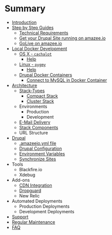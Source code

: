 # Summary

* [Introduction](README.md)
* [Step by Step Guides](step_by_step_guides/step_by_step_guides.md)
   * [Technical Requirements](step_by_step_guides/technical_requirements.md)
   * [Get your Drupal Site running on amazee.io](step_by_step_guides/get_your_drupal_site_running_on_amazeeio.md)
   * [GoLive on amazee.io](step_by_step_guides/golive_on_amazeeio.md)
* [Local Docker Development](local_docker_development/local_docker_development.md)
   * [OS X - `cachalot`](local_docker_development/os_x_cachalot.md)
       * [Help](local_docker_development/os_x_cachalot/help.md)
   * [Linux - `pygmy`](local_docker_development/linux_pygmy.md)
       * [Help](local_docker_development/pygmy/help.md)
   * [Drupal Docker Containers](local_docker_development/drupal_site_containers.md)
       * [Connect to MySQL in Docker Container](local_docker_development/connect_to_mysql_from_external.md)
* [Architecture](architecture/architecture.md)
   * [Stack-Types](architecture/stack-types.md)
       * [Compact Stack](architecture/stack-types/compact.md)
       * [Cluster Stack](architecture/stack-types/cluster.md)
   * Environments
       * Production
       * Development
   * [E-Mail Delivery](architecture/e-mail_delivery.md)
   * [Stack Components](architecture/components.md)
   * URL Structure
* [Drupal](drupal/drupal.md)
   * [.amazeeio.yml file](drupal/amazeeioyml_file.md)
   * [Drupal Configuration](drupal/settingsphpfiles.md)
   * [Environment Variables](drupal/environment_variables.md)
   * [Synchronize Sites](drupal/synchronize_sites.md)
* Tools
   * Blackfire.io
   * Xdebug
* Add-ons
   * [CDN Integration](add-on/cdn_integration.md)
   * [Dropguard](dropguard.md)
   * New Relic
* Automated Deployments
   * Production Deployments
   * Development Deployments
* [Support](support.md)
* [Regular Maintenance](regular_maintenance.md)
* [FAQ](faq.md)

